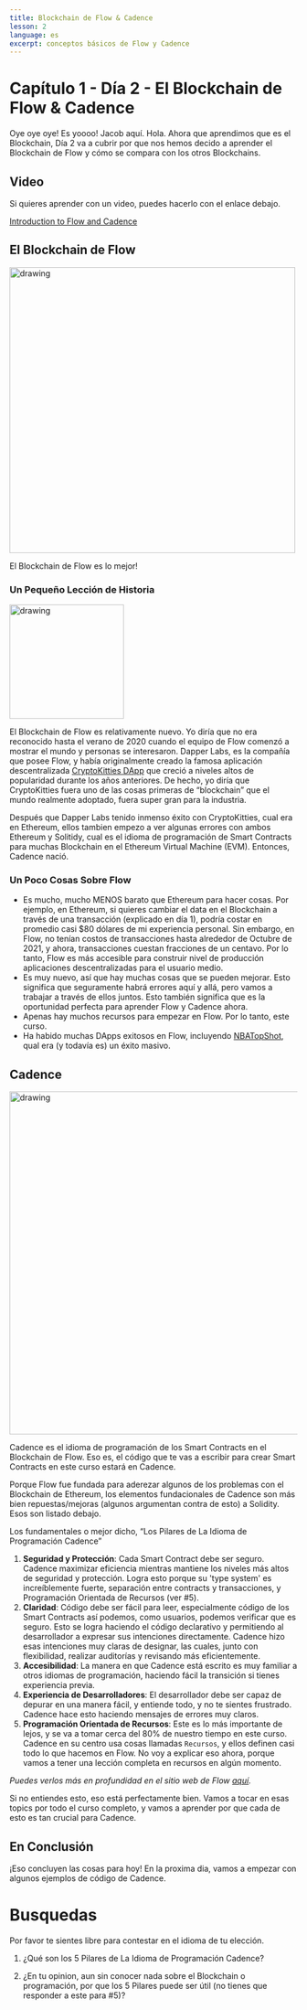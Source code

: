 ```yaml
---
title: Blockchain de Flow & Cadence
lesson: 2
language: es
excerpt: conceptos básicos de Flow y Cadence
---
```


# Capítulo 1 - Día 2 - El Blockchain de Flow & Cadence

Oye oye oye! Es yoooo! Jacob aquí. Hola. Ahora que aprendimos que es el Blockchain, Día 2 va a cubrir por que nos hemos decido a aprender el Blockchain de Flow y cómo se compara con los otros Blockchains.

## Video

Si quieres aprender con un video, puedes hacerlo con el enlace debajo.

[Introduction to Flow and Cadence](https://www.youtube.com/watch?v=iVevnipJbHo)

## El Blockchain de Flow

<img src="/courses/beginner-cadence/flowb.png" alt="drawing" width="500"/>

El Blockchain de Flow es lo mejor!

### Un Pequeño Lección de Historia

<img src="/courses/beginner-cadence/cryptokitty.png" alt="drawing" width="200"/>

El Blockchain de Flow es relativamente nuevo. Yo diría que no era reconocido hasta el verano de 2020 cuando el equipo de Flow comenzó a mostrar el mundo y personas se interesaron. Dapper Labs, es la compañía que posee Flow, y había originalmente creado la famosa aplicación descentralizada [CryptoKitties DApp](https://www.cryptokitties.co/) que creció a niveles altos de popularidad durante los años anteriores. De hecho, yo diría que CryptoKitties fuera uno de las cosas primeras de “blockchain” que el mundo realmente adoptado, fuera super gran para la industria.

Después que Dapper Labs tenido inmenso éxito con CryptoKitties, cual era en Ethereum, ellos tambien empezo a ver algunas errores con ambos Ethereum y Solitidy, cual es el idioma de programación de Smart Contracts para muchas Blockchain en el Ethereum Virtual Machine (EVM). Entonces, Cadence nació.

### Un Poco Cosas Sobre Flow

- Es mucho, mucho MENOS barato que Ethereum para hacer cosas. Por ejemplo, en Ethereum, si quieres cambiar el data en el Blockchain a través de una transacción (explicado en día 1), podría costar en promedio casi $80 dólares de mi experiencia personal. Sin embargo, en Flow, no tenían costos de transacciones hasta alrededor de Octubre de 2021, y ahora, transacciones cuestan fracciones de un centavo. Por lo tanto, Flow es más accesible para construir nivel de producción aplicaciones descentralizadas para el usuario medio.
- Es muy nuevo, así que hay muchas cosas que se pueden mejorar. Esto significa que seguramente habrá errores aquí y allá, pero vamos a trabajar a través de ellos juntos. Esto también significa que es la oportunidad perfecta para aprender Flow y Cadence ahora.
- Apenas hay muchos recursos para empezar en Flow. Por lo tanto, este curso.
- Ha habido muchas DApps exitosos en Flow, incluyendo [NBATopShot](https://nbatopshot.com/), qual era (y todavía es) un éxito masivo.

## Cadence

<img src="/courses/beginner-cadence/cadence.png" alt="drawing" width="600"/>

Cadence es el idioma de programación de los Smart Contracts en el Blockchain de Flow. Eso es, el código que te vas a escribir para crear Smart Contracts en este curso estará en Cadence.

Porque Flow fue fundada para aderezar algunos de los problemas con el Blockchain de Ethereum, los elementos fundacionales de Cadence son más bien repuestas/mejoras (algunos argumentan contra de esto) a Solidity. Esos son listado debajo.

Los fundamentales o mejor dicho, “Los Pilares de La Idioma de Programación Cadence”

1. **Seguridad y Protección**: Cada Smart Contract debe ser seguro. Cadence maximizar eficiencia mientras mantiene los niveles más altos de seguridad y protección. Logra esto porque su 'type system' es increíblemente fuerte, separación entre contracts y transacciones, y Programación Orientada de Recursos (ver #5).
2. **Claridad**: Código debe ser fácil para leer, especialmente código de los Smart Contracts así podemos, como usuarios, podemos verificar que es seguro. Esto se logra haciendo el código declarativo y permitiendo al desarrollador a expresar sus intenciones directamente. Cadence hizo esas intenciones muy claras de designar, las cuales, junto con flexibilidad, realizar auditorías y revisando más eficientemente.
3. **Accesibilidad**: La manera en que Cadence está escrito es muy familiar a otros idiomas de programación, haciendo fácil la transición si tienes experiencia previa.
4. **Experiencia de Desarrolladores**: El desarrollador debe ser capaz de depurar en una manera fácil, y entiende todo, y no te sientes frustrado. Cadence hace esto haciendo mensajes de errores muy claros.
5. **Programación Orientada de Recursos**: Este es lo más importante de lejos, y se va a tomar cerca del 80% de nuestro tiempo en este curso. Cadence en su centro usa cosas llamadas `Recursos`, y ellos definen casi todo lo que hacemos en Flow. No voy a explicar eso ahora, porque vamos a tener una lección completa en recursos en algún momento.

_Puedes verlos más en profundidad en el sitio web de Flow [aquí](https://docs.onflow.org/cadence/#cadences-programming-language-pillars)._

Si no entiendes esto, eso está perfectamente bien. Vamos a tocar en esas topics por todo el curso completo, y vamos a aprender por que cada de esto es tan crucial para Cadence.

## En Conclusión

¡Eso concluyen las cosas para hoy! En la proxima dia, vamos a empezar con algunos ejemplos de código de Cadence.

# Busquedas

Por favor te sientes libre para contestar en el idioma de tu elección.

1. ¿Qué son los 5 Pilares de La Idioma de Programación Cadence?

2. ¿En tu opinion, aun sin conocer nada sobre el Blockchain o programación, por que los 5 Pilares puede ser útil (no tienes que responder a este para #5)?
